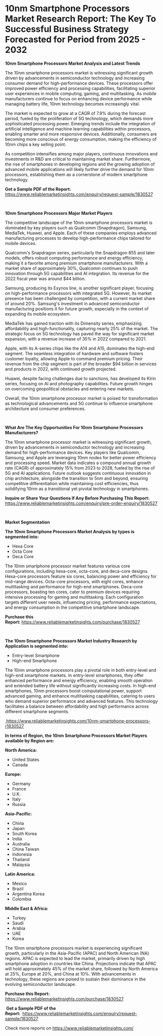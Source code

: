 <p><h1>10nm Smartphone Processors Market Research Report: The Key To Successful Business Strategy Forecasted for Period from 2025 - 2032</h1></p><p><strong>10nm Smartphone Processors Market Analysis and Latest Trends</strong></p>
<p><p>The 10nm smartphone processors market is witnessing significant growth driven by advancements in semiconductor technology and increasing consumer demand for high-performance devices. These processors offer improved power efficiency and processing capabilities, facilitating superior user experiences in mobile computing, gaming, and multitasking. As mobile manufacturers continue to focus on enhancing device performance while managing battery life, 10nm technology becomes increasingly vital.</p><p>The market is expected to grow at a CAGR of 7.9% during the forecast period, fueled by the proliferation of 5G technology, which demands more sophisticated processing power. Emerging trends include the integration of artificial intelligence and machine learning capabilities within processors, enabling smarter and more responsive devices. Additionally, consumers are becoming more conscious of energy consumption, making the efficiency of 10nm chips a key selling point.</p><p>As competition intensifies among major players, continuous innovations and investments in R&D are critical to maintaining market share. Furthermore, the rise of smartphones in developing regions and the growing adoption of advanced mobile applications will likely further drive the demand for 10nm processors, establishing them as a cornerstone of modern smartphone technology.</p></p>
<p><strong>Get a Sample PDF of the Report:&nbsp;</strong> <a href="https://www.reliablemarketinsights.com/enquiry/request-sample/1830527?utm_campaign=2143&utm_medium=2&utm_source=Github&utm_content=ia&utm_term=13022025&utm_id=10nm-smartphone-processors">https://www.reliablemarketinsights.com/enquiry/request-sample/1830527</a></p>
<p>&nbsp;</p>
<p><strong>10nm Smartphone Processors Major Market Players</strong></p>
<p><p>The competitive landscape of the 10nm smartphone processors market is dominated by key players such as Qualcomm (Snapdragon), Samsung, MediaTek, Huawei, and Apple. Each of these companies employs advanced manufacturing processes to develop high-performance chips tailored for mobile devices.</p><p>Qualcomm's Snapdragon series, particularly the Snapdragon 855 and later models, offers robust computing performance and energy efficiency, making it a favorite among premium smartphone manufacturers. With a market share of approximately 30%, Qualcomm continues to push innovation through 5G capabilities and AI integration. Its revenue for the 2022 fiscal year was around $44 billion.</p><p>Samsung, producing its Exynos line, is another significant player, focusing on high-performance processors with integrated 5G. However, its market presence has been challenged by competition, with a current market share of around 20%. Samsung's investment in advanced semiconductor manufacturing positions it for future growth, especially in the context of expanding its mobile ecosystem.</p><p>MediaTek has gained traction with its Dimensity series, emphasizing affordability and high-functionality, capturing nearly 25% of the market. The strategic focus on 5G technology has paved the way for significant market expansion, with a revenue increase of 35% in 2022 compared to 2021.</p><p>Apple, with its A-series chips like the A14 and A15, dominates the high-end segment. The seamless integration of hardware and software fosters customer loyalty, allowing Apple to command premium pricing. Their revenue from the chip segment is part of the broader $94 billion in services and products in 2022, with continued growth projected.</p><p>Huawei, despite facing challenges due to sanctions, has developed its Kirin series, focusing on AI and photography capabilities. Future growth hinges on overcoming geopolitical obstacles and entering new markets.</p><p>Overall, the 10nm smartphone processor market is poised for transformation as technological advancements and 5G continue to influence smartphone architecture and consumer preferences.</p></p>
<p>&nbsp;</p>
<p><strong>What Are The Key Opportunities For 10nm Smartphone Processors Manufacturers?</strong></p>
<p><p>The 10nm smartphone processor market is witnessing significant growth, driven by advancements in semiconductor technology and increasing demand for high-performance devices. Key players like Qualcomm, Samsung, and Apple are leveraging 10nm nodes for better power efficiency and processing speed. Market data indicates a compound annual growth rate (CAGR) of approximately 15% from 2023 to 2028, fueled by the rise of 5G and AI applications. Future outlook suggests continuous innovation in chip architecture, alongside the transition to 5nm and beyond, ensuring competitive differentiation while maintaining cost efficiencies, thus solidifying 10nm as a transitional yet pivotal technology in smartphones.</p></p>
<p><strong>Inquire or Share Your Questions If Any Before Purchasing This Report:</strong> <a href="https://www.reliablemarketinsights.com/enquiry/pre-order-enquiry/1830527?utm_campaign=2143&utm_medium=2&utm_source=Github&utm_content=ia&utm_term=13022025&utm_id=10nm-smartphone-processors">https://www.reliablemarketinsights.com/enquiry/pre-order-enquiry/1830527</a></p>
<p>&nbsp;</p>
<p><strong>Market Segmentation</strong></p>
<p><strong>The 10nm Smartphone Processors Market Analysis by types is segmented into:</strong></p>
<p><ul><li>Hexa Core</li><li>Octa Core</li><li>Deca Core</li></ul></p>
<p><p>The 10nm smartphone processor market features various core configurations, including hexa-core, octa-core, and deca-core designs. Hexa-core processors feature six cores, balancing power and efficiency for mid-range devices. Octa-core processors, with eight cores, enhance multitasking and performance for high-end smartphones. Deca-core processors, boasting ten cores, cater to premium devices requiring intensive processing for gaming and multitasking. Each configuration targets different user needs, influencing pricing, performance expectations, and energy consumption in the competitive smartphone landscape.</p></p>
<p><strong>Purchase this Report:&nbsp;</strong><a href="https://www.reliablemarketinsights.com/purchase/1830527?utm_campaign=2143&utm_medium=2&utm_source=Github&utm_content=ia&utm_term=13022025&utm_id=10nm-smartphone-processors">https://www.reliablemarketinsights.com/purchase/1830527</a></p>
<p>&nbsp;</p>
<p><strong>The 10nm Smartphone Processors Market Industry Research by Application is segmented into:</strong></p>
<p><ul><li>Entry-level Smartphone</li><li>High-end Smartphone</li></ul></p>
<p><p>The 10nm smartphone processors play a pivotal role in both entry-level and high-end smartphone markets. In entry-level smartphones, they offer enhanced performance and energy efficiency, enabling smooth operation and extended battery life without significantly increasing costs. In high-end smartphones, 10nm processors boost computational power, support advanced gaming, and enhance multitasking capabilities, catering to users who demand superior performance and advanced features. This technology facilitates a balance between affordability and high performance across different smartphone segments.</p></p>
<p><a href="https://www.reliablemarketinsights.com/10nm-smartphone-processors-r1830527?utm_campaign=2143&utm_medium=2&utm_source=Github&utm_content=ia&utm_term=13022025&utm_id=10nm-smartphone-processors">&nbsp;https://www.reliablemarketinsights.com/10nm-smartphone-processors-r1830527</a></p>
<p><strong>In terms of Region, the 10nm Smartphone Processors Market Players available by Region are:</strong></p>
<p>
    <p> <strong> North America: </strong>
        <ul>
            <li>United States</li>
            <li>Canada</li>
        </ul>
        </p> 
    <p> <strong> Europe: </strong>
        <ul>
            <li>Germany</li>
            <li>France</li>
            <li>U.K.</li>
            <li>Italy</li>
            <li>Russia</li>
        </ul>
        </p> 
    <p> <strong> Asia-Pacific: </strong>
        <ul>
            <li>China</li>
            <li>Japan</li>
            <li>South Korea</li>
            <li>India</li>
            <li>Australia</li>
            <li>China Taiwan</li>
            <li>Indonesia</li>
            <li>Thailand</li>
            <li>Malaysia</li>
        </ul>
        </p> 
    <p> <strong> Latin America: </strong>
        <ul>
            <li>Mexico</li>
            <li>Brazil</li>
            <li>Argentina Korea</li>
            <li>Colombia</li>
        </ul>
        </p> 
    <p> <strong> Middle East & Africa: </strong>
        <ul>
            <li>Turkey</li>
            <li>Saudi</li>
            <li>Arabia</li>
            <li>UAE</li>
            <li>Korea</li>
        </ul>
    </p>
    </p>
<p><p>The 10nm smartphone processors market is experiencing significant growth, particularly in the Asia-Pacific (APAC) and North American (NA) regions. APAC is expected to lead the market, primarily driven by high smartphone adoption in countries like China. Projections indicate that APAC will hold approximately 45% of the market share, followed by North America at 25%, Europe at 20%, and China at 10%. With advancements in technology, these regions are poised to sustain their dominance in the evolving semiconductor landscape.</p></p>
<p><strong>Purchase this Report: </strong><a href="https://www.reliablemarketinsights.com/purchase/1830527?utm_campaign=2143&utm_medium=2&utm_source=Github&utm_content=ia&utm_term=13022025&utm_id=10nm-smartphone-processors">https://www.reliablemarketinsights.com/purchase/1830527</a></p>
<p>&nbsp;<strong>Get a Sample PDF of the Report:&nbsp;&nbsp;</strong><a href="https://www.reliablemarketinsights.com/enquiry/request-sample/1830527?utm_campaign=2143&utm_medium=2&utm_source=Github&utm_content=ia&utm_term=13022025&utm_id=10nm-smartphone-processors">https://www.reliablemarketinsights.com/enquiry/request-sample/1830527</a></p>
<p><strong></strong></p>
<p>Check more reports on <a href="https://www.reliablemarketinsights.com/?utm_campaign=2143&utm_medium=2&utm_source=Github&utm_content=ia&utm_term=13022025&utm_id=10nm-smartphone-processors">https://www.reliablemarketinsights.com/</a></p>
